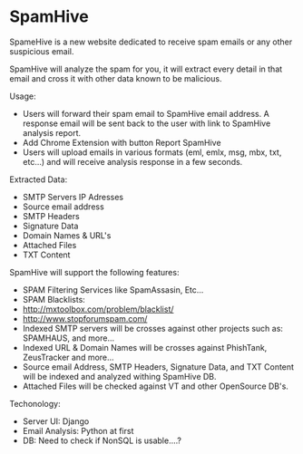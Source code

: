 SpamHive
========

SpameHive is a new website dedicated to receive spam emails or any other suspicious email.

SpamHive will analyze the spam for you, it will extract every detail in that email and cross it with other data known to be malicious.

Usage:
 - Users will forward their spam email to SpamHive email address. A response email will be sent back to the user with link to SpamHive analysis report.
  - Add Chrome Extension with button Report SpamHive
 - Users will upload emails in various formats (eml, emlx, msg, mbx, txt, etc...) and will receive analysis response in a few seconds.

Extracted Data:
 - SMTP Servers IP Adresses
 - Source email address
 - SMTP Headers
 - Signature Data
 - Domain Names & URL's
 - Attached Files
 - TXT Content

SpamHive will support the following features:
 - SPAM Filtering Services like SpamAssasin, Etc...
 - SPAM Blacklists:
  -  http://mxtoolbox.com/problem/blacklist/
  -  http://www.stopforumspam.com/
 - Indexed SMTP servers will be crosses against other projects such as: SPAMHAUS, and more...
 - Indexed URL & Domain Names will be crosses against PhishTank, ZeusTracker and more...
 - Source email Address, SMTP Headers, Signature Data, and TXT Content will be indexed and analyzed withing SpamHive DB.
 - Attached Files will be checked against VT and other OpenSource DB's.



Techonology:
- Server UI:  Django
- Email Analysis: Python at first
- DB: Need to check if NonSQL is usable....?
